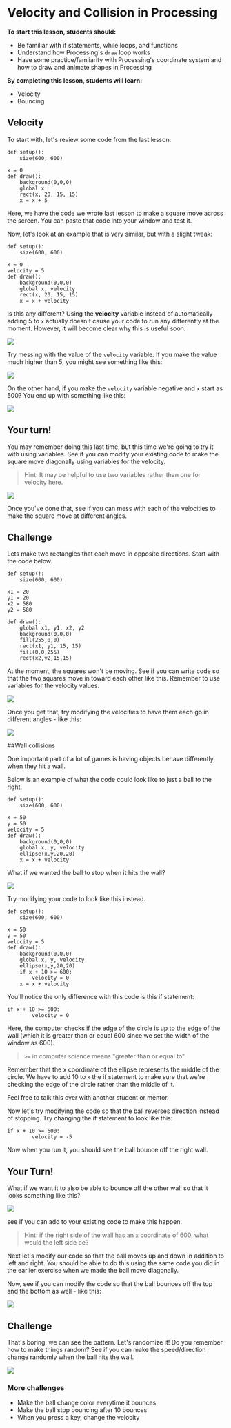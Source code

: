 # Velocity and Collision in Processing

**To start this lesson, students should:**

- Be familiar with if statements, while loops, and functions
- Understand how Processing's `draw` loop works
- Have some practice/famliarity with Processing's coordinate system and how to draw and animate shapes in Processing

**By completing this lesson, students will learn:**

- Velocity
- Bouncing
<!-- todo: flesh these out -->
 
## Velocity

To start with, let's review some code from the last lesson:

	def setup():
		size(600, 600)
	
	x = 0
	def draw():
		background(0,0,0)
		global x
		rect(x, 20, 15, 15)
		x = x + 5
	    
Here, we have the code we wrote last lesson to make a square move across the screen. You can paste that code into your window and test it.

Now, let's look at an example that is very similar, but with a slight tweak:

	def setup():
	    size(600, 600)
	
	x = 0
	velocity = 5
	def draw():
	    background(0,0,0)
	    global x, velocity
	    rect(x, 20, 15, 15)
	    x = x + velocity
	    
Is this any different? Using the **velocity** variable instead of automatically adding 5 to `x` actually doesn't cause your code to run any differently at the moment. However, it will become clear why this is useful soon.

![](speed=5.gif)

Try messing with the value of the `velocity` variable. If you make the value much higher than 5, you might see something like this:

![](speed=15.gif)

On the other hand, if you make the `velocity` variable negative and `x` start as 500? You end up with something like this:

![](leftsquare.gif)

## Your turn!

You may remember doing this last time, but this time we're going to try it with using variables. See if you can modify your existing code to make the square move diagonally using variables for the velocity.

> Hint: It may be helpful to use two variables rather than one for velocity here.
 
![](diagsquare.gif)

Once you've done that, see if you can mess with each of the velocities to make the square move at different angles.

## Challenge 

Lets make two rectangles that each move in opposite directions. Start with the code below.

	def setup():
	    size(600, 600)
	
	x1 = 20
	y1 = 20
	x2 = 580
	y2 = 580
	
	def draw():
		global x1, y1, x2, y2
		background(0,0,0)
		fill(255,0,0)
		rect(x1, y1, 15, 15)
		fill(0,0,255)
		rect(x2,y2,15,15)

At the moment, the squares won't be moving. See if you can write code so that the two squares move in toward each other like this. Remember to use variables for the velocity values.

![](twoRectanglesTwoSpeeds.gif)

Once you get that, try modifying the velocities to have them each go in different angles - like this:

![](curves.gif)

##Wall collisions

One important part of a lot of games is having objects behave differently when they hit a wall. 

Below is an example of what the code could look like to just a ball to the right.

	def setup():
	    size(600, 600)
	
	x = 50
	y = 50
	velocity = 5
	def draw():
	    background(0,0,0)
	    global x, y, velocity
	    ellipse(x,y,20,20)
	    x = x + velocity
	    
What if we wanted the ball to stop when it hits the wall?

![](ballStop.gif)
	   
<!--
![](circle.png)

Remember that the x coordinates and y coodinates of an ellipse represent the middle of the ellipse in this case the O in the picture above. The width is the diameter, which is the D in the picture. To get the right edge we need to do O + R. Half of a diameter is the radius. So we need the radius. In the case of the photo above do xPos + width/2.
Then we need to check if the right edge hit the wall using an if statement like below
-->

Try modifying your code to look like this instead.

	def setup():
	    size(600, 600)
	
	x = 50
	y = 50
	velocity = 5
	def draw():
	    background(0,0,0)
	    global x, y, velocity
	    ellipse(x,y,20,20)
	    if x + 10 >= 600:
	    	velocity = 0
	    x = x + velocity
	    
You'll notice the only difference with this code is this if statement:

	if x + 10 >= 600:
	    	velocity = 0
	    	
Here, the computer checks if the edge of the circle is up to the edge of the wall (which it is greater than or equal 600 since we set the width of the window as 600).

> `>=` in computer science means "greater than or equal to"

Remember that the x coordinate of the ellipse represents the middle of the circle. We have to add 10 to `x` the if statement to make sure that we're checking the edge of the circle rather than the middle of it. 

Feel free to talk this over with another student or mentor.

Now let's try modifying the code so that the ball reverses direction instead of stopping. Try changing the if statement to look like this:

	if x + 10 >= 600:
	    	velocity = -5
	    
Now when you run it, you should see the ball bounce off the right wall.

## Your Turn!

What if we want it to also be able to bounce off the other wall so that it looks something like this?

![](ballBouncing.gif)

see if you can add to your existing code to make this happen.  

> Hint: if the right side of the wall has an `x` coordinate of 600, what would the left side be?  

Next let's modify our code so that the ball moves up and down in addition to left and right. You should be able to do this using the same code you did in the earlier exercise when we made the ball move diagonally.

Now, see if you can modify the code so that the ball bounces off the top and the bottom as well - like this:
  
![](ballBounceXY.gif)
 
 
## Challenge 

That's boring, we can see the pattern. Let's randomize it! Do you remember how to make things random? See if you can make the speed/direction change randomly when the ball hits the wall.

![](ballRandomBounce.gif)

### More challenges

 - Make the ball change color everytime it bounces
 - Make the ball stop bouncing after 10 bounces
 - When you press a key, change the velocity


      



